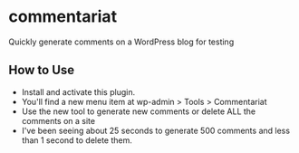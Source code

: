 # commentariat
Quickly generate comments on a WordPress blog for testing

## How to Use

- Install and activate this plugin.
- You'll find a new menu item at wp-admin > Tools > Commentariat
- Use the new tool to generate new comments or delete ALL the comments on a site
- I've been seeing about 25 seconds to generate 500 comments and less than 1 second to delete them.
